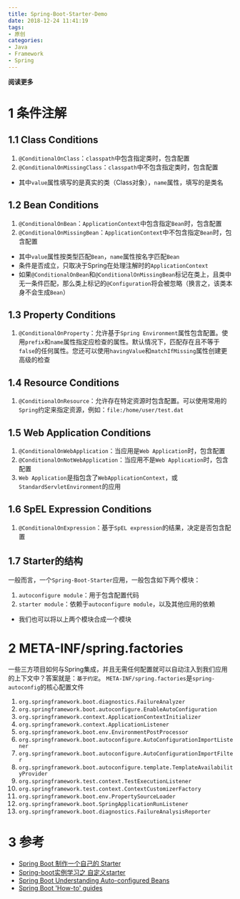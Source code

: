 ```yaml
---
title: Spring-Boot-Starter-Demo
date: 2018-12-24 11:41:19
tags: 
- 原创
categories: 
- Java
- Framework
- Spring
---
```


__阅读更多__

<!--more-->

# 1 条件注解

## 1.1 Class Conditions

1. `@ConditionalOnClass`：`classpath`中包含指定类时，包含配置
1. `@ConditionalOnMissingClass`：`classpath`中不包含指定类时，包含配置
* 其中`value`属性填写的是真实的类（Class对象），`name`属性，填写的是类名

## 1.2 Bean Conditions

1. `@ConditionalOnBean`：`ApplicationContext`中包含指定`Bean`时，包含配置
1. `@ConditionalOnMissingBean`：`ApplicationContext`中不包含指定`Bean`时，包含配置
* 其中`value`属性按类型匹配`Bean`，`name`属性按名字匹配`Bean`
* 条件是否成立，只取决于Spring在处理注解时的`ApplicationContext`
* 如果`@ConditionalOnBean`和`@ConditionalOnMissingBean`标记在类上，且类中无一条件匹配，那么类上标记的`@Configuration`将会被忽略（换言之，该类本身不会生成`Bean`）

## 1.3 Property Conditions

1. `@ConditionalOnProperty`：允许基于`Spring Environment`属性包含配置。使用`prefix`和`name`属性指定应检查的属性。默认情况下，匹配存在且不等于`false`的任何属性。您还可以使用`havingValue`和`matchIfMissing`属性创建更高级的检查

## 1.4 Resource Conditions

1. `@ConditionalOnResource`：允许存在特定资源时包含配置。可以使用常用的`Spring`约定来指定资源，例如：`file:/home/user/test.dat`

## 1.5 Web Application Conditions

1. `@ConditionalOnWebApplication`：当应用是`Web Application`时，包含配置
1. `@ConditionalOnNotWebApplication`：当应用不是`Web Application`时，包含配置
1. `Web Application`是指包含了`WebApplicationContext`，或`StandardServletEnvironment`的应用

## 1.6 SpEL Expression Conditions

1. `@ConditionalOnExpression`：基于`SpEL expression`的结果，决定是否包含配置

## 1.7 Starter的结构

一般而言，一个`Spring-Boot-Starter`应用，一般包含如下两个模块：

1. `autoconfigure module`：用于包含配置代码
1. `starter module`：依赖于`autoconfigure module`，以及其他应用的依赖
* 我们也可以将以上两个模块合成一个模块

# 2 META-INF/spring.factories

一些三方项目如何与Spring集成，并且无需任何配置就可以自动注入到我们应用的上下文中？答案就是：`基于约定`。
`META-INF/spring.factories`是`spring-autoconfig`的核心配置文件

1. `org.springframework.boot.diagnostics.FailureAnalyzer`
1. `org.springframework.boot.autoconfigure.EnableAutoConfiguration`
1. `org.springframework.context.ApplicationContextInitializer`
1. `org.springframework.context.ApplicationListener`
1. `org.springframework.boot.env.EnvironmentPostProcessor`
1. `org.springframework.boot.autoconfigure.AutoConfigurationImportListener`
1. `org.springframework.boot.autoconfigure.AutoConfigurationImportFilter`
1. `org.springframework.boot.autoconfigure.template.TemplateAvailabilityProvider`
1. `org.springframework.test.context.TestExecutionListener`
1. `org.springframework.test.context.ContextCustomizerFactory`
1. `org.springframework.boot.env.PropertySourceLoader`
1. `org.springframework.boot.SpringApplicationRunListener`
1. `org.springframework.boot.diagnostics.FailureAnalysisReporter`

# 3 参考

* [Spring Boot 制作一个自己的 Starter](https://blog.csdn.net/wo18237095579/article/details/81197245)
* [Spring-boot实例学习之 自定义starter](https://blog.csdn.net/Revivedsun/article/details/77151899)
* [Spring Boot Understanding Auto-configured Beans](https://docs.spring.io/spring-boot/docs/2.1.1.RELEASE/reference/htmlsingle/#boot-features-developing-auto-configuration)
* [Spring Boot 'How-to' guides](https://docs.spring.io/spring-boot/docs/2.1.1.RELEASE/reference/htmlsingle/#howto)
